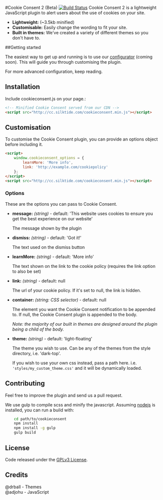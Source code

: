 #Cookie Consent 2 (Beta) [![Build Status](https://travis-ci.org/silktide/cookieconsent2.svg)](https://travis-ci.org/silktide/cookieconsent2)
Cookie Consent 2 is a lightweight JavaScript plugin to alert users about the use of cookies on your site.

* **Lightweight:** (~3.5kb minified)
* **Customisable:** Easily change the wording to fit your site.
* **Built in themes:** We've created a variety of different themes so you don't have to. 

##Getting started

The easiest way to get up and running is to use our [configurator](http://silktide.com/tools/cookieconsent) (coming soon). This will guide you through customising the plugin.

For more advanced configuration, keep reading.

## Installation
Include cookieconsent.js on your page.:
```html
<!-- Minified Cookie Consent served from our CDN -->
<script src="http://cc.silktide.com/cookieconsent.min.js"></script>
```

## Customisation
To customise the Cookie Consent plugin, you can provide an options object before including it.

```html
<script>
    window.cookieconsent_options = {
        learnMore: 'More info',
        link: 'http://example.com/cookiepolicy'
    };
</script>
<script src="http://cc.silktide.com/cookieconsent.min.js"></script>
```

### Options
These are the options you can pass to Cookie Consent.

* **message:** *(string)* - default: 'This website uses cookies to ensure you get the best experience on our website'
    
    The message shown by the plugin
    
* **dismiss:** *(string)* - default: 'Got it!'
    
    The text used on the dismiss button 

* **learnMore:** *(string)* - default: 'More info'

    The text shown on the link to the cookie policy (requires the link option to also be set)

* **link:** *(string)* - default: null
    
    The url of your cookie policy. If it's set to null, the link is hidden.
    
* **container:** *(string: CSS selector)* - default: null     

    The element you want the Cookie Consent notification to be appended to. If null, the Cookie Consent plugin is appended to the body. 
    
    *Note: the majority of our built in themes are designed around the plugin being a child of the body.*

* **theme:** *(string)* - default: 'light-floating'

    The theme you wish to use. Can be any of the themes from the style directory, i.e. 'dark-top'.
    
    If you wish to use your own css instead, pass a path here. i.e. `'styles/my_custom_theme.css'` and it will be dynamically loaded.


## Contributing

Feel free to improve the plugin and send us a pull request.  

We use gulp to compile scss and minify the javascript. Assuming [nodejs](http://nodejs.org/) is installed, you can run a build with:

```sh
    cd path/to/cookieconsent
    npm install
    npm install -g gulp
    gulp build
```

## License
Code released under the [GPLv3 License](http://www.gnu.org/copyleft/gpl.html).

## Credits
@drball - Themes  
@adjohu - JavaScript

